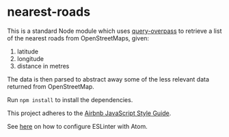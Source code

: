 # nearest-roads
This is a standard Node module which uses [query-overpass](https://www.npmjs.com/package/query-overpass) to retrieve a list of the nearest roads from OpenStreetMaps, given:
1. latitude
2. longitude
3. distance in metres

The data is then parsed to abstract away some of the less relevant data returned from OpenStreetMap.

Run `npm install` to install the dependencies.

This project adheres to the [Airbnb JavaScript Style Guide](https://github.com/airbnb/javascript).

See [here](http://www.acuriousanimal.com/2016/08/14/configuring-atom-with-eslint.html) on how to configure ESLinter with Atom.
